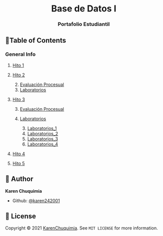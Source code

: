 <h1 align="center">Base de Datos I</h1>
<h3 align="center">Portafolio Estudiantil</h3>


## 📖Table of Contents
<a name="general-info"></a>
### General Info
1. [Hito 1](https://github.com/karen242001/Base-de-datos-I-/tree/main/Hito1)
2. [Hito 2](https://github.com/karen242001/Base-de-datos-I-/blob/main/Hito2)

	2. [Evaluación Procesual]()
	2. [Laboratorios]()
3. [Hito 3](#h3)

	3. [Evaluación Procesual]()
	3. [Laboratorios]()

		3. [Laboratorios_1]()
		3. [Laboratorios_2]()
		3. [Laboratorios_3]()
		3. [Laboratorios_4]()
4. [Hito 4](#h4)
5. [Hito 5](#h5)


## 👤 Author

**Karen Chuquimia**


- Github: [@karen242001](https://github.com/karen242001)

## 📝 License

Copyright © 2021 [KarenChuquimia](https://github.com/karen242001). 
See ``MIT LICENSE`` for more information.
